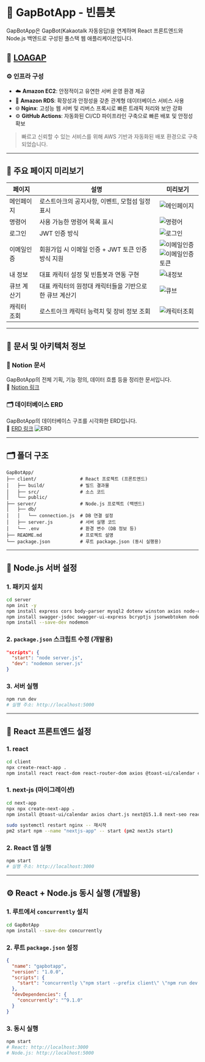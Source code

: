 # 📌 GapBotApp - 빈틈봇

GapBotApp은 GapBot(Kakaotalk 자동응답)을 연계하며 React 프론트엔드와 Node.js 백엔드로 구성된 풀스택 웹 애플리케이션입니다.

## 🔗 [LOAGAP](https://loagap.com)

### ⚙️ 인프라 구성

- ☁️ **Amazon EC2**: 안정적이고 유연한 서버 운영 환경 제공  
- 💾 **Amazon RDS**: 확장성과 안정성을 갖춘 관계형 데이터베이스 서비스 사용  
- 🌐 **Nginx**: 고성능 웹 서버 및 리버스 프록시로 빠른 트래픽 처리와 보안 강화  
- ⚙️ **GitHub Actions**: 자동화된 CI/CD 파이프라인 구축으로 빠른 배포 및 안정성 확보  

> 빠르고 신뢰할 수 있는 서비스를 위해 AWS 기반과 자동화된 배포 환경으로 구축되었습니다.

---

## 📸 주요 페이지 미리보기

| 페이지         | 설명                                                        | 미리보기 |
|----------------|-------------------------------------------------------------|----------|
| 메인페이지     | 로스트아크의 공지사항, 이벤트, 모험섬 일정 표시             | ![메인페이지](https://github.com/user-attachments/assets/b026894f-98b3-4a09-81fe-554ba8a38646) |
| 명령어         | 사용 가능한 명령어 목록 표시                                 | ![명령어](https://github.com/user-attachments/assets/5d01dae7-648f-4e8c-93d6-217bb2c0dabb) |
| 로그인         | JWT 인증 방식                                                | ![로그인](https://github.com/user-attachments/assets/7924d842-380e-4fc8-9cfd-9b5d015b0fd4) |
| 이메일인증     | 회원가입 시 이메일 인증 + JWT 토큰 인증 방식 지원           | ![이메일인증](https://github.com/user-attachments/assets/8650c42a-54fb-4a0b-a159-cd119f1cd2f2)<br>![이메일인증토큰](https://github.com/user-attachments/assets/520debc2-d89c-4fd4-852b-776dcfac53cd) |
| 내 정보        | 대표 캐릭터 설정 및 빈틈봇과 연동 구현                      | ![내정보](https://github.com/user-attachments/assets/c7f8800b-c1c0-4daf-84af-7501659e42f8) |
| 큐브 계산기    | 대표 캐릭터의 원정대 캐릭터들을 기반으로 한 큐브 계산기     | ![큐브](https://github.com/user-attachments/assets/658309ea-154f-4fe5-814c-5fd209b9512b) |
| 캐릭터 조회    | 로스트아크 캐릭터 능력치 및 장비 정보 조회                  | ![캐릭터조회](https://github.com/user-attachments/assets/626e0687-e3d4-47b6-826b-de4fd120c0e2) |


---

## 📄 문서 및 아키텍처 정보

### 📘 Notion 문서  
GapBotApp의 전체 기획, 기능 정의, 데이터 흐름 등을 정리한 문서입니다.  
🔗 [Notion 링크](https://superb-antler-e73.notion.site/150c5e5dcbb180b7964ef1551a2fd565?v=150c5e5dcbb181e28b79000c5788c362)

### 🗂️ 데이터베이스 ERD  
GapBotApp의 데이터베이스 구조를 시각화한 ERD입니다.  
🔗 [ERD 링크](https://github.com/cgm97/GapBotApp/issues/59)
![ERD](https://github.com/user-attachments/assets/f71a90c7-5a96-4ffa-a618-ea2721f4fc18)


---

## 🗂️ 폴더 구조
```
GapBotApp/
├── client/                # React 프로젝트 (프론트엔드)
│   ├── build/             # 빌드 결과물
│   ├── src/               # 소스 코드
│   └── public/
├── server/                # Node.js 프로젝트 (백엔드)
│   ├── db/
│   │   └── connection.js  # DB 연결 설정
│   ├── server.js          # 서버 실행 코드
│   └── .env               # 환경 변수 (DB 정보 등)
├── README.md              # 프로젝트 설명
└── package.json           # 루트 package.json (동시 실행용)
```

---

## 🚀 Node.js 서버 설정

### 1. 패키지 설치
```bash
cd server
npm init -y
npm install express cors body-parser mysql2 dotenv winston axios node-cron
npm install swagger-jsdoc swagger-ui-express bcryptjs jsonwebtoken nodemailer cookie-parser
npm install --save-dev nodemon
```

### 2. `package.json` 스크립트 수정 (개발용)
```json
"scripts": {
  "start": "node server.js",
  "dev": "nodemon server.js"
}
```

### 3. 서버 실행
```bash
npm run dev
# 실행 주소: http://localhost:5000
```

---

## 🚀 React 프론트엔드 설정

### 1. react
```bash
cd client
npx create-react-app .
npm install react react-dom react-router-dom axios @toast-ui/calendar chart.js react-chartjs-2 
```
### 1. next-js (마이그레이션)
```bash
cd next-app  
npx npx create-next-app .  
npm install @toast-ui/calendar axios chart.js next@15.1.8 next-seo react-chartjs-2

sudo systemctl restart nginx -- 재시작
pm2 start npm --name "nextjs-app" -- start (pm2 nextJs start)
```

### 2. React 앱 실행
```bash
npm start
# 실행 주소: http://localhost:3000
```

---

## ⚙️ React + Node.js 동시 실행 (개발용)

### 1. 루트에서 `concurrently` 설치
```bash
cd GapBotApp
npm install --save-dev concurrently
```

### 2. 루트 `package.json` 설정
```json
{
  "name": "gapbotapp",
  "version": "1.0.0",
  "scripts": {
    "start": "concurrently \"npm start --prefix client\" \"npm run dev --prefix server\""
  },
  "devDependencies": {
    "concurrently": "^9.1.0"
  }
}
```

### 3. 동시 실행
```bash
npm start
# React: http://localhost:3000
# Node.js: http://localhost:5000
```
